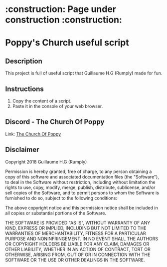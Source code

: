 <h1>:construction: Page under construction :construction:</h1>

# Poppy's Church useful script

<h2>Description</h2>
<p>This project is full of useful script that Guillaume H.G (Rumply) made for fun.</p>

<div>
  <h2>Instructions</h2>
  <ol>
    <li>Copy the content of a script.</li>
    <li>Paste it in the console of your web browser.</li>
  </ol>

</div>

<h2>Discord - The Church Of Poppy</h2>
<p>Link: <a href="https://discord.gg/3yBnh5V">The Church Of Poppy</a></p>

<h2>Disclaimer</h2>
<p>Copyright 2018 Guillaume H.G (Rumply)</p>

<p>Permission is hereby granted, free of charge, to any person obtaining a copy of this software and associated documentation files (the "Software"), to deal in the Software without restriction, including without limitation the rights to use, copy, modify, merge, publish, distribute, sublicense, and/or sell copies of the Software, and to permit persons to whom the Software is furnished to do so, subject to the following conditions:</p>
<p>The above copyright notice and this permission notice shall be included in all copies or substantial portions of the Software.</p>
<p>THE SOFTWARE IS PROVIDED "AS IS", WITHOUT WARRANTY OF ANY KIND, EXPRESS OR IMPLIED, INCLUDING BUT NOT LIMITED TO THE WARRANTIES OF MERCHANTABILITY, FITNESS FOR A PARTICULAR PURPOSE AND NONINFRINGEMENT. IN NO EVENT SHALL THE AUTHORS OR COPYRIGHT HOLDERS BE LIABLE FOR ANY CLAIM, DAMAGES OR OTHER LIABILITY, WHETHER IN AN ACTION OF CONTRACT, TORT OR OTHERWISE, ARISING FROM, OUT OF OR IN CONNECTION WITH THE SOFTWARE OR THE USE OR OTHER DEALINGS IN THE SOFTWARE.</p>

